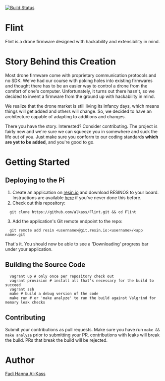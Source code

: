[![Build Status](https://travis-ci.com/Alkass/Flint.svg?token=5HdMqhthhyUjijBZQvCS&branch=master)](https://travis-ci.com/Alkass/Flint)

# Flint
Flint is a drone firmware designed with hackability and extensibility in mind.

# Story Behind this Creation
Most drone firmware come with proprietary communication protocols and no SDK. We've had our course with poking holes into existing firmwares and thought there has to be an easier way to control a drone from the comfort of one's computer. Unfortunately, it turns out there hasn't, so we decided to invent a firmware from the ground up with hackability in mind.

We realize that the drone market is still living its infancy days, which means things will get added and others will change. So, we decided to have an architecture capable of adapting to additions and changes.

There you have the story. Interested? Consider contributing. The project is fairly new and we're sure we can squeeze you in somewhere and suck the life out of you. Just make sure you conform to our coding standards <b>which are yet to be added</b>, and you're good to go.

# Getting Started
## Deploying to the Pi
1. Create an application on [resin.io](https://resin.io) and download RESINOS to your board. Instructions are available [here](https://docs.resin.io/raspberrypi3/cpp/getting-started/) if you've never done this before.
2. Check out this repository:
```shell
  git clone https://github.com/alkass/Flint.git && cd Flint
```
3. Add the application's Git remote endpoint to the repo:
```shell
  git remote add resin <username>@git.resin.io:<username>/<app name>.git
```
That's it. You should now be able to see a 'Downloading' progress bar under your application.

## Building the Source Code
```shell
  vagrant up # only once per repository check out
  vagrant provision # install all that's necessary for the build to succeed
  vagrant ssh
  make # build a debug version of the code
  make run # or 'make analyze' to run the build against Valgrind for memory leak checks
```

## Contributing
Submit your contributions as pull requests. Make sure you have run `make && make analyze` prior to submitting your PR. contributions with leaks will break the build. PRs that break the build will be rejected.

# Author
[Fadi Hanna Al-Kass](https://github.com/alkass)
